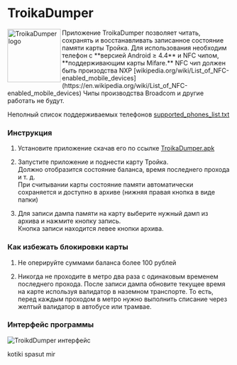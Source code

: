 TroikaDumper
=======
<img src="https://habrastorage.org/getpro/habr/post_images/eb6/453/bad/eb6453bad2e1549fcdc53e73f34bc6ef.png" align="left" width="120" alt="TroikaDumper logo" />
Приложение TroikaDumper позволяет читать, сохранять и восстанавливать записанное состояние памяти карты Тройка.
Для использования необходим телефон с **версией Android ≥ 4.4** и NFC чипом, **поддерживающим карты Mifare.**  
NFC чип должен быть произодства NXP [wikipedia.org/wiki/List_of_NFC-enabled_mobile_devices](https://en.wikipedia.org/wiki/List_of_NFC-enabled_mobile_devices)  
Чипы производства Broadcom и другие работать не будут. 
  
Неполный список поддерживаемых телефонов [supported_phones_list.txt](https://github.com/gshevtsov/TroikaDumper/blob/master/supported_phones_list.txt)

### Инструкция

1. Установите приложение скачав его по ссылке [TroikaDumper.apk](https://github.com/gshevtsov/TroikaDumper/releases/download/0.1/TroikaDumper-0.1.apk)

2. Запустите приложение и поднести карту Тройка.   
Должно отобразится состояние баланса, время последнего прохода и т. д.  
При считывании карты состояние памяти автоматически сохраняется и доступно в архиве (нижняя правая кнопка в виде папки)  

3. Для записи дампа памяти на карту выберите нужный дамп из архива и нажмите кнопку запись.  
Кнопка записи находится левее кнопки архива.

### Как избежать блокировки карты

1. Не оперируйте суммами баланса более 100 рублей

2. Никогда не проходите в метро два раза с одинаковым временем последнего прохода. После записи дампа обновите текущее время на карте используя валидатор в наземном транспорте.
То есть, перед каждым проходом в метро нужно выполнить списание через желтый валидатор в автобусе или трамвае. 


### Интерфейс программы 

![TroikdDumper интерфейс](http://i.imgur.com/GBIf1fW.png)

<!-- prove gshevtsov on 4PDA.ru -->

kotiki spasut mir
